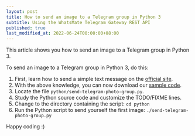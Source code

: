 ```yaml
---
layout: post
title: How to send an image to a Telegram group in Python 3
subtitle: Using the WhatsMate Telegram Gateway REST API
published: true
last_modified_at: 2022-06-24T00:00:00+08:00
---
```


This article shows you how to send an image to a Telegram group in Python 3.


To send an image to a Telegram group in Python 3, do this:

1. First, learn how to send a simple text message on the [official site](https://www.whatsmate.net/telegram-group-message-api.html). 
2. With the above knowledge, you can now download our [sample code](https://github.com/whatsmate/telegram-demos/archive/master.zip).
3. Locate the file `python/send-telegram-photo-group.py`.  <script src="https://gist.github.com/whatsmate/59160699915be56094eb62164ed21db2.js"></script>
4. Study the Python source code and customize the TODO/FIXME lines.
5. Change to the directory containing the script: `cd python`
6. Run the Python script to send yourself the first image: `./send-telegram-photo-group.py`


Happy coding :) 


<br>
<script async src="//pagead2.googlesyndication.com/pagead/js/adsbygoogle.js"></script>
<ins class="adsbygoogle"
     style="display:inline-block;width:728px;height:90px"
     data-ad-client="ca-pub-7383487179928477"
     data-ad-slot="6959057004"></ins>
<script>
(adsbygoogle = window.adsbygoogle || []).push({});
</script>
<br>

